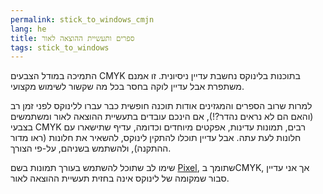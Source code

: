 ```yaml
---
permalink: stick_to_windows_cmjn
lang: he
title: ספרים ותעשיית ההוצאה לאור
tags: stick_to_windows
---
```


התמיכה במודל הצבעים CMYK בתוכנות בלינוקס נחשבת עדיין ניסיונית. 
זו אמנם משתפרת אבל עדיין לוקה בחסר בכל מה שקשור לשימוש מקצועי.

למרות שרוב הספרים והמגזינים אודות תוכנה חופשית כבר עברו ללינוקס לפני זמן רב (והאם הם לא נראים נהדר?!),
אם הינכם עובדים בתעשיית ההוצאה לאור ומשתמשים בצבעי CMYK רבים, תמונות עדינות, אפקטים מיוחדים וכדומה, עדיף שתישארו עם חלונות לעת עתה. אבל עדיין תוכלו להתקין לינוקס, להשאיר את חלונות (ראו מדור ההתקנה), ולהשתמש בשניהם, על-פי הצורך.

שימו לב שתוכל להשתמש בעורך תמונות בשם <a href="http://www.kanzelsberger.com/pixel/">Pixel</a>,
שתומך בCMYK, אך אני עדיין סבור שמקומה של לינוקס אינה בחזית תעשיית ההוצאה לאור.

